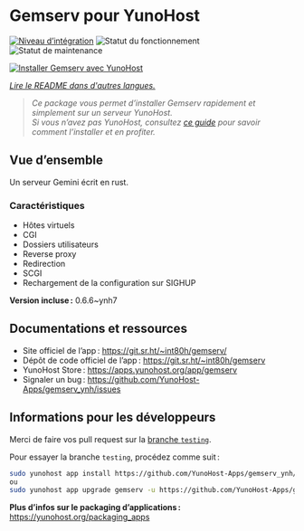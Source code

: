 <!--
Nota bene : ce README est automatiquement généré par <https://github.com/YunoHost/apps/tree/master/tools/readme_generator>
Il NE doit PAS être modifié à la main.
-->

# Gemserv pour YunoHost

[![Niveau d’intégration](https://dash.yunohost.org/integration/gemserv.svg)](https://ci-apps.yunohost.org/ci/apps/gemserv/) ![Statut du fonctionnement](https://ci-apps.yunohost.org/ci/badges/gemserv.status.svg) ![Statut de maintenance](https://ci-apps.yunohost.org/ci/badges/gemserv.maintain.svg)

[![Installer Gemserv avec YunoHost](https://install-app.yunohost.org/install-with-yunohost.svg)](https://install-app.yunohost.org/?app=gemserv)

*[Lire le README dans d'autres langues.](./ALL_README.md)*

> *Ce package vous permet d’installer Gemserv rapidement et simplement sur un serveur YunoHost.*  
> *Si vous n’avez pas YunoHost, consultez [ce guide](https://yunohost.org/install) pour savoir comment l’installer et en profiter.*

## Vue d’ensemble

Un serveur Gemini écrit en rust.

### Caractéristiques

- Hôtes virtuels
- CGI
- Dossiers utilisateurs
- Reverse proxy
- Redirection
- SCGI
- Rechargement de la configuration sur SIGHUP


**Version incluse :** 0.6.6~ynh7
## Documentations et ressources

- Site officiel de l’app : <https://git.sr.ht/~int80h/gemserv/>
- Dépôt de code officiel de l’app : <https://git.sr.ht/~int80h/gemserv>
- YunoHost Store : <https://apps.yunohost.org/app/gemserv>
- Signaler un bug : <https://github.com/YunoHost-Apps/gemserv_ynh/issues>

## Informations pour les développeurs

Merci de faire vos pull request sur la [branche `testing`](https://github.com/YunoHost-Apps/gemserv_ynh/tree/testing).

Pour essayer la branche `testing`, procédez comme suit :

```bash
sudo yunohost app install https://github.com/YunoHost-Apps/gemserv_ynh/tree/testing --debug
ou
sudo yunohost app upgrade gemserv -u https://github.com/YunoHost-Apps/gemserv_ynh/tree/testing --debug
```

**Plus d’infos sur le packaging d’applications :** <https://yunohost.org/packaging_apps>
